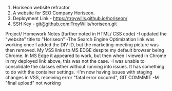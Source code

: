 1. Horiseon website refractor
2. A website for SEO Company Horiseon.
3. Deployment Link - https://troywills.github.io/horiseon/
4. SSH Key - git@github.com:TroyWills/horiseon.git

Project/ Homework Notes (further noted in HTML/ CSS code)
-I updated the "website" title to "Horiseon"
-The Search Engine Optimization link was working once I added the DIV ID, but the marketing-meeting picture was then removed. My VSS links to MS EDGE despite my default browser being Chrome. In MS Edge it appeared to work, but then when I viewed in Chrome in my deployed link above, this was not the case. 
-I was unable to consolidate the classes either without running into issues. It has something to do with the container settings. 
-I'm now having issues with staging changes in VSS, receiving error "fatal error occured", GIT COMMMIT -M "final upload" not working 
